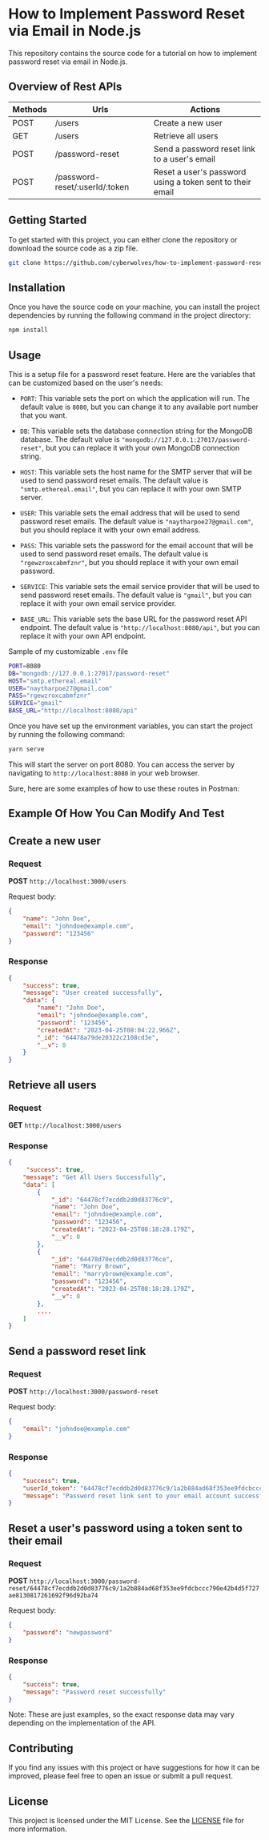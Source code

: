 # How to Implement Password Reset via Email in Node.js

This repository contains the source code for a tutorial on how to implement password reset via email in Node.js.

## Overview of Rest APIs

| Methods | Urls                           | Actions                                                   |
| ------- | ------------------------------ | --------------------------------------------------------- |
| POST    | /users                         | Create a new user                                         |
| GET     | /users                         | Retrieve all users                                        |
| POST    | /password-reset                | Send a password reset link to a user's email              |
| POST    | /password-reset/:userId/:token | Reset a user's password using a token sent to their email |

## Getting Started

To get started with this project, you can either clone the repository or download the source code as a zip file.

```bash
git clone https://github.com/cyberwolves/how-to-implement-password-reset-via-email-in-node-js.git
```

## Installation

Once you have the source code on your machine, you can install the project dependencies by running the following command in the project directory:

```bash
npm install
```

## Usage

This is a setup file for a password reset feature. Here are the variables that can be customized based on the user's needs:

- `PORT`: This variable sets the port on which the application will run. The default value is `8080`, but you can change it to any available port number that you want.

- `DB`: This variable sets the database connection string for the MongoDB database. The default value is `"mongodb://127.0.0.1:27017/password-reset"`, but you can replace it with your own MongoDB connection string.

- `HOST`: This variable sets the host name for the SMTP server that will be used to send password reset emails. The default value is `"smtp.ethereal.email"`, but you can replace it with your own SMTP server.

- `USER`: This variable sets the email address that will be used to send password reset emails. The default value is `"naytharpoe27@gmail.com"`, but you should replace it with your own email address.

- `PASS`: This variable sets the password for the email account that will be used to send password reset emails. The default value is `"rgewzroxcabmfznr"`, but you should replace it with your own email password.

- `SERVICE`: This variable sets the email service provider that will be used to send password reset emails. The default value is `"gmail"`, but you can replace it with your own email service provider.

- `BASE_URL`: This variable sets the base URL for the password reset API endpoint. The default value is `"http://localhost:8080/api"`, but you can replace it with your own API endpoint.

Sample of my customizable `.env` file

```bash
PORT=8080
DB="mongodb://127.0.0.1:27017/password-reset"
HOST="smtp.ethereal.email"
USER="naytharpoe27@gmail.com"
PASS="rgewzroxcabmfznr"
SERVICE="gmail"
BASE_URL="http://localhost:8080/api"
```

Once you have set up the environment variables, you can start the project by running the following command:

```bash
yarn serve
```

This will start the server on port 8080. You can access the server by navigating to `http://localhost:8080` in your web browser.

Sure, here are some examples of how to use these routes in Postman:

## Example Of How You Can Modify And Test

## Create a new user

### Request

**POST** `http://localhost:3000/users`

Request body:

```json
{
	"name": "John Doe",
	"email": "johndoe@example.com",
	"password": "123456"
}
```

### Response

```json
{
	"success": true,
	"message": "User created successfully",
	"data": {
		"name": "John Doe",
		"email": "johndoe@example.com",
		"password": "123456",
		"createdAt": "2023-04-25T08:04:22.966Z",
		"_id": "64478a79de20322c2108cd3e",
		"__v": 0
	}
}
```

## Retrieve all users

### Request

**GET** `http://localhost:3000/users`

### Response

```json
{
	 "success": true,
    "message": "Get All Users Successfully",
    "data": [
        {
            "_id": "64478cf7ecddb2d0d83776c9",
            "name": "John Doe",
            "email": "johndoe@example.com",
            "password": "123456",
            "createdAt": "2023-04-25T08:18:28.179Z",
            "__v": 0
        },
        {
            "_id": "64478d70ecddb2d0d83776ce",
            "name": "Marry Brown",
            "email": "marrybrown@example.com",
            "password": "123456",
            "createdAt": "2023-04-25T08:18:28.179Z",
            "__v": 0
        },
        ....
    ]
}
```

## Send a password reset link

### Request

**POST** `http://localhost:3000/password-reset`

Request body:

```json
{
	"email": "johndoe@example.com"
}
```

### Response

```json
{
	"success": true,
	"userId_token": "64478cf7ecddb2d0d83776c9/1a2b884ad68f353ee9fdcbccc790e42b4d5f727ae8130817261692f96d92ba74",
	"message": "Password reset link sent to your email account successfully"
}
```

## Reset a user's password using a token sent to their email

### Request

**POST** `http://localhost:3000/password-reset/64478cf7ecddb2d0d83776c9/1a2b884ad68f353ee9fdcbccc790e42b4d5f727ae8130817261692f96d92ba74`

Request body:

```json
{
	"password": "newpassword"
}
```

### Response

```json
{
	"success": true,
	"message": "Password reset successfully"
}
```

Note: These are just examples, so the exact response data may vary depending on the implementation of the API.

## Contributing

If you find any issues with this project or have suggestions for how it can be improved, please feel free to open an issue or submit a pull request.

## License

This project is licensed under the MIT License. See the [LICENSE](LICENSE) file for more information.
